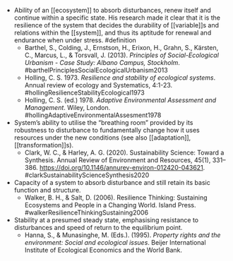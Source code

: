 - Ability of an [[ecosystem]] to absorb disturbances, renew itself and continue within a specific state. His research made it clear that it is the resilience of the system that decides the durability of [[variable]]s and relations within the [[system]], and thus its aptitude for renewal and endurance when under stress. #definition
	- Barthel, S., Colding, J., Ernstson, H., Erixon, H., Grahn, S., Kärsten, C., Marcus, L., & Torsvall, J. (2013). _Principles of Social-Ecological Urbanism - Case Study: Albano Campus, Stockholm_. #barthelPrinciplesSocialEcologicalUrbanism2013
	- Holling, C. S. 1973. _Resilience and stability of ecological systems_. Annual review of
	  ecology and Systematics, 4:1-23. #hollingResilienceStabilityEcological1973
	- Holling, C. S. (ed.) 1978. _Adaptive Environmental Assessment and Management_.
	  Wiley, London. #hollingAdaptiveEnvironmentalAssesment1978
- System’s ability to utilise the “breathing room” provided by its robustness to disturbance to fundamentally change how it uses resources under the new conditions (see also [[adaptation]], [[transformation]]s).
	- Clark, W. C., & Harley, A. G. (2020). Sustainability Science: Toward a Synthesis. Annual Review of Environment and Resources, 45(1), 331–386. https://doi.org/10.1146/annurev-environ-012420-043621. #clarkSustainabilityScienceSynthesis2020
- Capacity of a system to absorb disturbance and still retain its basic function and structure.
	- Walker, B. H., & Salt, D. (2006). Resilience Thinking: Sustaining Ecosystems and People in a Changing World. Island Press. #walkerResilienceThinkingSustaining2006
- Stability at a presumed steady state, emphasising resistance to disturbances and speed of return to the equilibrium point.
	- Hanna, S., & Munasinghe, M. (Eds.). (1995). _Property rights and the environment: Social and ecological issues_. Beijer International Institute of Ecological Economics and the World Bank.